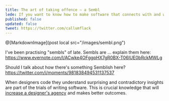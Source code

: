 ```yaml
---
title: The art of taking offence — a Sembl
lede: If you want to know how to make software that connects with and works for real people, there's no substitute for shaking hands with the invisible demons programmers wrestle with.
published: false
updated: false
tweet: https://twitter.com/callumflack
---
```


@[MarkdownImage](post local src="/images/sembl.png")

I've been practising "sembls" of late. Sembls are … explain them here: https://www.evernote.com/l/ACwke4OFggpHX7gR0BX-T06lUE0bRckMWLg

Should I talk about how there's something Semblish here? https://twitter.com/i/moments/981838494531137537

When designers code they understand surprising and contradictory insights are part of the trials of writing software. This is crucial knowledge that will [increase a designer's agency](https://twitter.com/callumflack/status/899053290406633472) and makes better outcomes.
